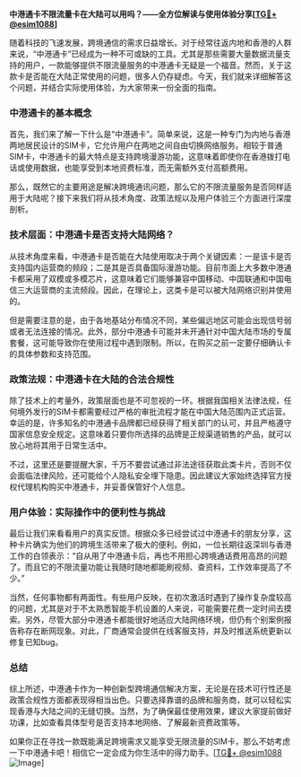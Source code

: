 **中港通卡不限流量卡在大陆可以用吗？——全方位解读与使用体验分享[[TG💪+ @esim1088](https://t.me/s/esim1088)]**

随着科技的飞速发展，跨境通信的需求日益增长。对于经常往返内地和香港的人群来说，“中港通卡”已经成为一种不可或缺的工具。尤其是那些需要大量数据流量支持的用户，一款能够提供不限流量服务的中港通卡无疑是一个福音。然而，关于这款卡是否能在大陆正常使用的问题，很多人仍存疑虑。今天，我们就来详细解答这个问题，并结合实际使用体验，为大家带来一份全面的指南。

### 中港通卡的基本概念

首先，我们来了解一下什么是“中港通卡”。简单来说，这是一种专门为内地与香港两地居民设计的SIM卡，它允许用户在两地之间自由切换网络服务。相较于普通SIM卡，中港通卡的最大特点是支持跨境漫游功能，这意味着即使你在香港拨打电话或使用数据，也能享受到本地资费标准，而无需额外支付高额费用。

那么，既然它的主要用途是解决跨境通讯问题，那么它的不限流量服务是否同样适用于大陆呢？接下来我们将从技术角度、政策法规以及用户体验三个方面进行深度剖析。

### 技术层面：中港通卡是否支持大陆网络？

从技术角度来看，中港通卡是否能在大陆使用取决于两个关键因素：一是该卡是否支持国内运营商的频段；二是其是否具备国际漫游功能。目前市面上大多数中港通卡都采用了双模或多模芯片，这意味着它们能够兼容中国移动、中国联通和中国电信三大运营商的主流频段。因此，在理论上，这类卡是可以被大陆网络识别并使用的。

但是需要注意的是，由于各地基站分布情况不同，某些偏远地区可能会出现信号弱或者无法连接的情况。此外，部分中港通卡可能并未开通针对中国大陆市场的专属套餐，这可能导致你在使用过程中遇到限制。所以，在购买之前一定要仔细确认卡的具体参数和支持范围。

### 政策法规：中港通卡在大陆的合法合规性

除了技术上的考量外，政策层面也是不可忽视的一环。根据我国相关法律法规，任何境外发行的SIM卡都需要经过严格的审批流程才能在中国大陆范围内正式运营。幸运的是，许多知名的中港通卡品牌都已经获得了相关部门的认可，并且严格遵守国家信息安全规定。这意味着只要你所选择的品牌是正规渠道销售的产品，就可以放心地将其用于日常生活中。

不过，这里还是要提醒大家，千万不要尝试通过非法途径获取此类卡片，否则不仅会面临法律风险，还可能给个人隐私安全埋下隐患。因此建议大家始终选择官方授权代理机构购买中港通卡，并妥善保管好个人信息。

### 用户体验：实际操作中的便利性与挑战

最后让我们来看看用户的真实反馈。根据众多已经尝试过中港通卡的朋友分享，这种卡片确实为他们的跨境生活带来了极大的便利。例如，一位长期往返深圳与香港工作的白领表示：“自从用了中港通卡后，再也不用担心跨境通话费用高昂的问题了。而且它的不限流量功能让我随时随地都能刷视频、查资料，工作效率提高了不少。”

当然，任何事物都有两面性。有些用户反映，在初次激活时遇到了操作复杂度较高的问题，尤其是对于不太熟悉智能手机设置的人来说，可能需要花费一定时间去摸索。另外，尽管大部分中港通卡都能很好地适应大陆网络环境，但仍有个别案例报告称存在断网现象。对此，厂商通常会提供在线客服支持，并及时推送系统更新以修复已知bug。

### 总结

综上所述，中港通卡作为一种创新型跨境通信解决方案，无论是在技术可行性还是政策合规性方面都表现得相当出色。只要选择靠谱的品牌和服务商，就可以轻松实现香港与大陆之间的无缝切换。当然，为了确保最佳使用效果，建议大家提前做好功课，比如查看具体型号是否支持本地网络、了解最新资费政策等。

如果你正在寻找一款既能满足跨境需求又能享受无限流量的SIM卡，那么不妨考虑一下中港通卡吧！相信它一定会成为你生活中的得力助手。[[TG💪+ @esim1088](https://t.me/s/esim1088) ![Image](https://i.postimg.cc/4NQfJmqS/Snipaste-2025-05-13-00-14-12.png)]